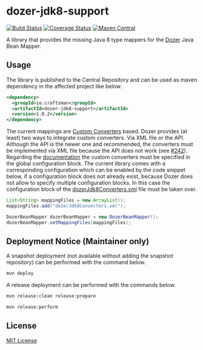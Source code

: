 dozer-jdk8-support
==================

[![Build Status](https://travis-ci.org/GeBeater/dozer-jdk8-support.svg)](https://travis-ci.org/GeBeater/dozer-jdk8-support)
[![Coverage Status](https://coveralls.io/repos/GeBeater/dozer-jdk8-support/badge.svg?branch=master&service=github)](https://coveralls.io/github/GeBeater/dozer-jdk8-support?branch=master)
[![Maven Central](https://maven-badges.herokuapp.com/maven-central/io.craftsman/dozer-jdk8-support/badge.svg)](https://maven-badges.herokuapp.com/maven-central/io.craftsman/dozer-jdk8-support)

A library that provides the missing Java 8 type mappers for the [Dozer](https://github.com/DozerMapper/dozer) Java Bean
Mapper.

## Usage

The library is published to the Central Repository and can be used as maven dependency in the affected project like below.

```xml
<dependency>
  <groupId>io.craftsman</groupId>
  <artifactId>dozer-jdk8-support</artifactId>
  <version>1.0.2</version>
</dependency>
```

The current mappings are [Custom Converters](http://dozer.sourceforge.net/documentation/customconverter.html) based.
Dozer provides (at least) two ways to integrate custom converters. Via XML file or the API. Although the API is the
newer one and recommended, the converters must be implemented via XML file because the API does not work (see
[#242](https://github.com/DozerMapper/dozer/issues/242)). Regarding the
[documentation](http://dozer.sourceforge.net/documentation/customconverter.html) the custom converters must be specified
in the global configuration block. The current library comes with a corresponding configuration which can be enabled by
the code snippet below, if a configuration block does not already exist, because Dozer does not allow to specify
multiple configuration blocks. In this case the configuration block of the
[dozerJdk8Converters.xml](src/main/resources/dozerJdk8Converters.xml) file must be taken over.

```java
List<String> mappingFiles = new ArrayList();
mappingFiles.add("dozerJdk8Converters.xml");

DozerBeanMapper dozerBeanMapper = new DozerBeanMapper();
dozerBeanMapper.setMappingFiles(mappingFiles);
```

## Deployment Notice (Maintainer only)

A snapshot deployment (not available without adding the snapshot repository) can be performed with the command below.

```bash
mvn deploy
```

A release deployment can be performed with the commands below.

```bash
mvn release:clean release:prepare

mvn release:perform
```

## License

[MIT License](LICENSE.md)
